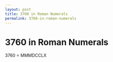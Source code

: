 ```yaml
---
layout: post
title: 3760 in Roman Numerals
permalink: 3760-in-roman-numerals
---
```


# 3760 in Roman Numerals

3760 = MMMDCCLX
